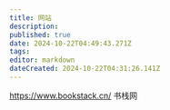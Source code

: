 ```yaml
---
title: 网站
description: 
published: true
date: 2024-10-22T04:49:43.271Z
tags: 
editor: markdown
dateCreated: 2024-10-22T04:31:26.141Z
---
```


https://www.bookstack.cn/ 书栈网